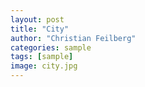 ```yaml
---
layout: post
title: "City"
author: "Christian Feilberg"
categories: sample
tags: [sample]
image: city.jpg
---
```



